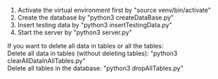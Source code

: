 1. Activate the virtual environment first by "source venv/bin/activate" </br>
2. Create the database by "python3 createDataBase.py"</br>
3. Insert testing data by "python3 insertTestingData.py"</br>
4. Start the server by "python3 server.py"</br>

If you want to delete all data in tables or all the tables: </br>
</t>Delete all data in tables (without deleting tables): "python3 clearAllDataInAllTables.py"</br>
</t>Delete all tables in the database: "python3 dropAllTables.py"</br>
